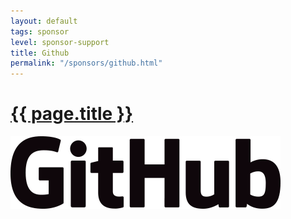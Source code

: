 ```yaml
---
layout: default
tags: sponsor
level: sponsor-support
title: Github
permalink: "/sponsors/github.html"
---
```


<h1 class="sponsor">
  <a href="{{page.permalink}}">{{ page.title }}</a>
</h1>

<img src="/sponsors/images/github.png" class="sponsor-no-text" />
